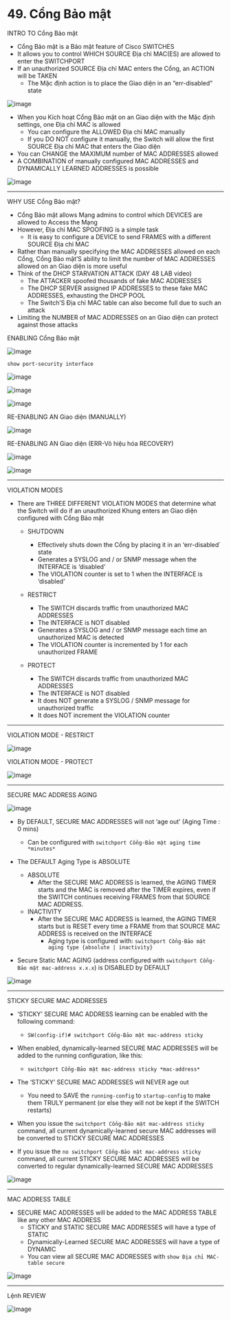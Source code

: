 # 49. Cổng Bảo mật

INTRO TO Cổng Bảo mật

- Cổng Bảo mật is a Bảo mật feature of Cisco SWITCHES
- It allows you to control WHICH SOURCE Địa chỉ MAC(ES) are allowed to enter the SWITCHPORT
- If an unauthorized SOURCE Địa chỉ MAC enters the Cổng, an ACTION will be TAKEN
    - The Mặc định action is to place the Giao diện in an “err-disabled” state

![image](https://github.com/psaumur/CCNA/assets/106411237/92f4ce9b-8fb4-4d57-b200-f41c7d5236ee)

- When you Kích hoạt Cổng Bảo mật on an Giao diện with the Mặc định settings, one Địa chỉ MAC is allowed
    - You can configure the ALLOWED Địa chỉ MAC manually
    - If you DO NOT configure it manually, the Switch will allow the first SOURCE Địa chỉ MAC that enters the Giao diện
- You can CHANGE the MAXIMUM number of MAC ADDRESSES allowed
- A COMBINATION of manually configured MAC ADDRESSES and DYNAMICALLY LEARNED ADDRESSES is possible

![image](https://github.com/psaumur/CCNA/assets/106411237/0b6e8053-6819-4e02-ae28-4699a5c9c92d)

---

WHY USE Cổng Bảo mật?

- Cổng Bảo mật allows Mạng admins to control which DEVICES are allowed to Access the Mạng
- However, Địa chỉ MAC SPOOFING is a simple task
    - It is easy to configure a DEVICE to send FRAMES with a different SOURCE Địa chỉ MAC
- Rather than manually specifying the MAC ADDRESSES allowed on each Cổng, Cổng Bảo mật’S ability to limit the number of MAC ADDRESSES allowed on an Giao diện is more useful
- Think of the DHCP STARVATION ATTACK (DAY 48 LAB video)
    - The ATTACKER spoofed thousands of fake MAC ADDRESSES
    - The DHCP SERVER assigned IP ADDRESSES to these fake MAC ADDRESSES, exhausting the DHCP POOL
    - The Switch’S Địa chỉ MAC table can also become full due to such an attack
- Limiting the NUMBER of MAC ADDRESSES on an Giao diện can protect against those attacks

ENABLING Cổng Bảo mật

![image](https://github.com/psaumur/CCNA/assets/106411237/b00765c2-f3a1-45be-8ed4-0a8dab68e43e)

`show port-security interface`

![image](https://github.com/psaumur/CCNA/assets/106411237/787959b1-ffad-451d-ac65-11ea9a99db2d)

![image](https://github.com/psaumur/CCNA/assets/106411237/9a6dd39d-130e-411b-be46-ecfe93420813)

![image](https://github.com/psaumur/CCNA/assets/106411237/f071f447-a6ef-4ee6-8a40-2bde94030993)

RE-ENABLING AN Giao diện (MANUALLY)

![image](https://github.com/psaumur/CCNA/assets/106411237/706736d4-ee7c-42b2-b424-6cc30eb50905)

RE-ENABLING AN Giao diện (ERR-Vô hiệu hóa RECOVERY)

![image](https://github.com/psaumur/CCNA/assets/106411237/6eb0d808-a989-4261-9b39-1ac9e1bf1460)

![image](https://github.com/psaumur/CCNA/assets/106411237/41d54ef0-7391-473e-9b51-87f44b9e3f3c)

---

VIOLATION MODES

- There are THREE DIFFERENT VIOLATION MODES that determine what the Switch will do if an unauthorized Khung enters an Giao diện configured with Cổng Bảo mật
    - SHUTDOWN
        - Effectively shuts down the Cổng by placing it in an ‘err-disabled` state
        - Generates a SYSLOG and / or SNMP message when the INTERFACE is ‘disabled’
        - The VIOLATION counter is set to 1 when the INTERFACE is ‘disabled’
    - RESTRICT
        - The SWITCH discards traffic from unauthorized MAC ADDRESSES
        - The INTERFACE is NOT disabled
        - Generates a SYSLOG and / or SNMP message each time an unauthorized MAC is detected
        - The VIOLATION counter is incremented by 1 for each unauthorized FRAME
    
    - PROTECT
        - The SWITCH discards traffic from unauthorized MAC ADDRESSES
        - The INTERFACE is NOT disabled
        - It does NOT generate a SYSLOG / SNMP message for unauthorized traffic
        - It does NOT increment the VIOLATION counter
    
---

VIOLATION MODE - RESTRICT

![image](https://github.com/psaumur/CCNA/assets/106411237/819f00b9-9694-442d-8459-8018f4277e45)


VIOLATION MODE - PROTECT

![image](https://github.com/psaumur/CCNA/assets/106411237/20d17f97-056e-4e76-8566-bb49c10bb9e1)

---

SECURE MAC ADDRESS AGING

![image](https://github.com/psaumur/CCNA/assets/106411237/4454fedf-f942-4b0d-9b6f-074765de653d)

- By DEFAULT, SECURE MAC ADDRESSES will not ‘age out’ (Aging Time : 0 mins)
    - Can be configured with `switchport Cổng-Bảo mật aging time *minutes*`

- The DEFAULT Aging Type is ABSOLUTE
    - ABSOLUTE
        - After the SECURE MAC ADDRESS is learned, the AGING TIMER starts and the MAC is removed after the TIMER expires, even if the SWITCH continues receiving FRAMES from that SOURCE MAC ADDRESS.
    - INACTIVITY
        - After the SECURE MAC ADDRESS is learned, the AGING TIMER starts but is RESET every time a FRAME from that SOURCE MAC ADDRESS is received on the INTERFACE
            - Aging type is configured with:  `switchport Cổng-Bảo mật aging type {absolute | inactivity}`
- Secure Static MAC AGING (address configured with `switchport Cổng-Bảo mật mac-address x.x.x`) is DISABLED by DEFAULT

![image](https://github.com/psaumur/CCNA/assets/106411237/93f11517-9d97-4e52-89ad-a0e590bca702)

---

STICKY SECURE MAC ADDRESSES 

- ‘STICKY’ SECURE MAC ADDRESS learning can be enabled with the following command:
    - `SW(config-if)# switchport Cổng-Bảo mật mac-address sticky`

- When enabled, dynamically-learned SECURE MAC ADDRESSES will be added to the running configuration, like this:
    - `switchport Cổng-Bảo mật mac-address sticky *mac-address*`

- The ‘STICKY’ SECURE MAC ADDRESSES will NEVER age out
    - You need to SAVE the `running-config` to `startup-config` to make them TRULY permanent (or else they will not be kept if the SWITCH restarts)
- When you issue the `switchport Cổng-Bảo mật mac-address sticky` command, all current dynamically-learned secure MAC addresses will be converted to STICKY SECURE MAC ADDRESSES
- If you issue the `no switchport Cổng-Bảo mật mac-address sticky` command, all current STICKY SECURE MAC ADDRESSES will be converted to regular dynamically-learned SECURE MAC ADDRESSES

![image](https://github.com/psaumur/CCNA/assets/106411237/10d591f9-334c-4e3b-889e-16030c36c445)

---

MAC ADDRESS TABLE

- SECURE MAC ADDRESSES will be added to the MAC ADDRESS TABLE like any other MAC ADDRESS
    - STICKY and STATIC SECURE MAC ADDRESSES will have a type of STATIC
    - Dynamically-Learned SECURE MAC ADDRESSES will have a type of DYNAMIC
    - You can view all SECURE MAC ADDRESSES with `show Địa chỉ MAC-table secure`
    

![image](https://github.com/psaumur/CCNA/assets/106411237/c9123729-541c-4363-ba19-d8e49f75c6c5)

---

Lệnh REVIEW

![image](https://github.com/psaumur/CCNA/assets/106411237/716ce91d-d1bb-4f12-a8fd-226b65f22569)
